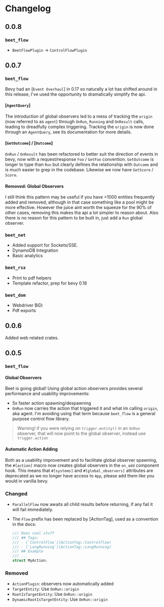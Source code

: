 # Changelog
## 0.0.8

### `beet_flow`
- `BeetFlowPlugin` -> `ControlFlowPlugin`



## 0.0.7

### `beet_flow`

Bevy had an [`Event Overhaul`] in 0.17 so naturally a lot has shifted around in this release, I've used the opportunity to dramatically simplify the api.

#### [`AgentQuery`]

The introduction of global observers led to a mess of tracking the `origin` (now referred to as `agent`) through `OnRun`, `Running` and `OnResult` calls, leading to dreadfully complex triggering. Tracking the `origin` is now done through an `AgentQuery`, see its documentation for more details.

####  [`GetOutcome`] / [`Outcome`]

`OnRun` / `OnResult` has been refactored to better suit the direction of events in bevy, now with a request/response `Foo` / `GetFoo` convention. `GetOutcome` is longer to type than `Run` but clearly defines the relationship with `Outcome` and is much easier to grep in the codebase. Likewise we now have `GetScore` / `Score`.

#### Removed: Global Observers

I still think this pattern may be useful if you have >1000 entities frequently added and removed, although in that case something like a pool might be more effective. However the juice aint worth the squeeze for the 90% of other cases, removing this makes tha api a lot simpler to reason about. Also there is no reason for this pattern to be built in, just add a `Run` global observer.


### `beet_net`

- Added support for Sockets/SSE.
- DynamoDB Integration
- Basic analytics

### `beet_rsx`
- Print to pdf helpers
- Template refactor, prep for bevy 0.18

### `beet_dom`
- Webdriver BiDi
- Pdf exports


## 0.0.6

Added web related crates.


## 0.0.5

### `beet_flow`

#### Global Observers

Beet is going global! Using global action observers provides several performance and usability improvements:
- 5x faster action spawning/despawning
- `OnRun` now carries the action that triggered it and what im calling `origin`, aka agent. I'm avoiding using that term because `beet_flow` is a general purpose control flow library.
> Warning! if you were relying on `trigger.entity()` in an `OnRun` observer, that will now point to the global observer, instead use `trigger.action`


#### Automatic Action Adding

Both as a usability improvement and to facilitate global observer spawning, the `#[action]` macro
now creates global observers in the `on_add` component hook. This means that `#[systems]` and `#[global_observers]` attributes are deprecated as we no longer have access to `App`, please add them like you would in vanilla bevy.

### Changed
- `ParallelFlow` now awaits all child results before returning, if any fail it will fail immediately.

- The `Flow` prefix has been replaced by [ActionTag], used as a convention in the docs:
	```rust
	/// Does cool stuff
	/// ## Tags:
	/// - [`ControlFlow`](ActionTag::ControlFlow)
	/// - [`LongRunning`](ActionTag::LongRunning)
	/// ## Example
	/// ...
	struct MyAction;
	```

### Removed
- `ActionPlugin`: observers now automatically added
- `TargetEntity`: Use `OnRun::origin`
- `RootIsTargetEntity`: Use `OnRun::origin`
- `DynamicRootIsTargetEntity`: Use `OnRun::origin`
